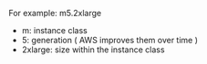  
For example:
	m5.2xlarge

- m: instance class
- 5: generation ( AWS improves them over time )
- 2xlarge: size within the instance class
